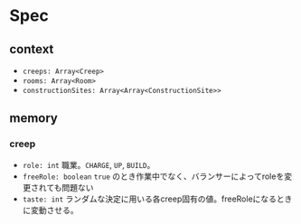 # Spec
## context
* `creeps: Array<Creep>`
* `rooms: Array<Room>`
* `constructionSites: Array<Array<ConstructionSite>>`

## memory
### creep
* `role: int`
    職業。`CHARGE`, `UP`, `BUILD`。
* `freeRole: boolean`
    `true` のとき作業中でなく、バランサーによってroleを変更されても問題ない
* `taste: int`
    ランダムな決定に用いる各creep固有の値。freeRoleになるときに変動させる。
